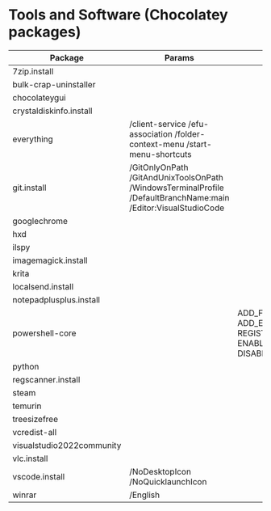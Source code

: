 # Tools and Software (Chocolatey packages)

|Package                  |Params                                                                                                        |Install arguments                                                                                                                                                           |
|-------------------------|--------------------------------------------------------------------------------------------------------------|----------------------------------------------------------------------------------------------------------------------------------------------------------------------------|
|7zip.install             |                                                                                                              |                                                                                                                                                                            |
|bulk-crap-uninstaller    |                                                                                                              |                                                                                                                                                                            |
|chocolateygui            |                                                                                                              |                                                                                                                                                                            |
|crystaldiskinfo.install  |                                                                                                              |                                                                                                                                                                            |
|everything               |/client-service /efu-association /folder-context-menu /start-menu-shortcuts                                   |                                                                                                                                                                            |
|git.install              |/GitOnlyOnPath /GitAndUnixToolsOnPath /WindowsTerminalProfile /DefaultBranchName:main /Editor:VisualStudioCode|                                                                                                                                                                            |
|googlechrome             |                                                                                                              |                                                                                                                                                                            |
|hxd                      |                                                                                                              |                                                                                                                                                                            |
|ilspy                    |                                                                                                              |                                                                                                                                                                            |
|imagemagick.install      |                                                                                                              |                                                                                                                                                                            |
|krita                    |                                                                                                              |                                                                                                                                                                            |
|localsend.install        |                                                                                                              |                                                                                                                                                                            |
|notepadplusplus.install  |                                                                                                              |                                                                                                                                                                            |
|powershell-core          |                                                                                                              |ADD_FILE_CONTEXT_MENU_RUNPOWERSHELL=1 ADD_EXPLORER_CONTEXT_MENU_OPENPOWERSHELL=1 REGISTER_MANIFEST=1 ADD_PATH=1 ENABLE_PSREMOTING=0 USE_MU=0 ENABLE_MU=0 DISABLE_TELEMETRY=1|
|python                   |                                                                                                              |                                                                                                                                                                            |
|regscanner.install       |                                                                                                              |                                                                                                                                                                            |
|steam                    |                                                                                                              |                                                                                                                                                                            |
|temurin                  |                                                                                                              |                                                                                                                                                                            |
|treesizefree             |                                                                                                              |                                                                                                                                                                            |
|vcredist-all             |                                                                                                              |                                                                                                                                                                            |
|visualstudio2022community|                                                                                                              |                                                                                                                                                                            |
|vlc.install              |                                                                                                              |                                                                                                                                                                            |
|vscode.install           |/NoDesktopIcon /NoQuicklaunchIcon                                                                             |                                                                                                                                                                            |
|winrar                   |/English                                                                                                      |                                                                                                                                                                            |
